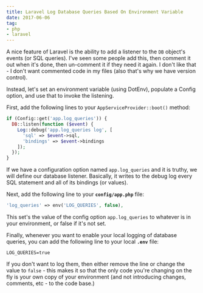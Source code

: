```yaml
---
title: Laravel Log Database Queries Based On Environment Variable
date: 2017-06-06
tag:
- php
- laravel
---
```

A nice feature of Laravel is the ability to add a listener to the `DB` object's events (or SQL queries).  I've seen some people add this, then comment it out when it's done, then un-comment it if they need it again.  I don't like that - I don't want commented code in my files (also that's why we have version control).  

<!--more-->

Instead, let's set an environment variable (using DotEnv), populate a Config option, and use that to invoke the listening.

First, add the following lines to your `AppServiceProvider::boot()` method:

```php
if (Config::get('app.log_queries')) {
  DB::listen(function ($event) {
    Log::debug('app.log_queries log', [
      'sql' => $event->sql, 
      'bindings' => $event->bindings
    ]);
  });
}
```

If we have a configuration option named `app.log_queries` and it is truthy, we will define our database listener.  Basically, it writes to the debug log every SQL statement and all of its bindings (or values).

Next, add the following line to your **`config/app.php`** file:

```php
'log_queries' => env('LOG_QUERIES', false),
```

This set's the value of the config option `app.log_queries` to whatever is in your environment, or false if it's not set. 

Finally, whenever you want to enable your local logging of database queries, you can add the following line to your local **`.env`** file:

```env
LOG_QUERIES=true
```

If you don't want to log them, then either remove the line or change the value to `false` - this makes it so that the only code you're changing on the fly is your own copy of your environment (and not introducing changes, comments, etc - to the code base.)